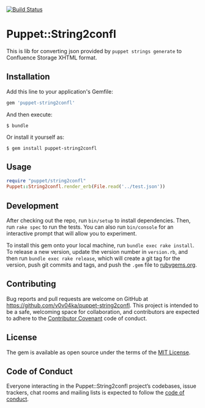 [![Build Status](https://travis-ci.org/v0v04ka/puppet-string2confl.svg?branch=master)](https://travis-ci.org/v0v04ka/puppet-string2confl)
# Puppet::String2confl
This is lib for converting json provided by `puppet strings generate` to Confluence Storage XHTML format.

## Installation

Add this line to your application's Gemfile:

```ruby
gem 'puppet-string2confl'
```

And then execute:

    $ bundle

Or install it yourself as:

    $ gem install puppet-string2confl

## Usage

```ruby
require "puppet/string2confl"
Puppet::String2confl.render_erb(File.read('../test.json'))
```

## Development

After checking out the repo, run `bin/setup` to install dependencies. Then, run `rake spec` to run the tests. You can also run `bin/console` for an interactive prompt that will allow you to experiment.

To install this gem onto your local machine, run `bundle exec rake install`. To release a new version, update the version number in `version.rb`, and then run `bundle exec rake release`, which will create a git tag for the version, push git commits and tags, and push the `.gem` file to [rubygems.org](https://rubygems.org).

## Contributing

Bug reports and pull requests are welcome on GitHub at https://github.com/v0v04ka/puppet-string2confl. This project is intended to be a safe, welcoming space for collaboration, and contributors are expected to adhere to the [Contributor Covenant](http://contributor-covenant.org) code of conduct.

## License

The gem is available as open source under the terms of the [MIT License](http://opensource.org/licenses/MIT).

## Code of Conduct

Everyone interacting in the Puppet::String2confl project’s codebases, issue trackers, chat rooms and mailing lists is expected to follow the [code of conduct](https://github.com/[USERNAME]/puppet-string2confl/blob/master/CODE_OF_CONDUCT.md).
